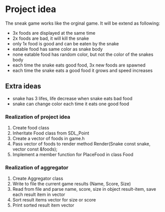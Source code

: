 # Project idea

The sneak game works like the orginal game. 
It will be extend as following: 
* 3x foods are displayed at the same time
* 2x foods are bad, it will kill the snake
* only 1x food is good and can be eaten by the snake 
* eatable food has same color as snake body
* none eatable food has random color, but not the color of the snakes body
* each time the snake eats good food, 3x new foods are spawned
* each time the snake eats a good food it grows and speed increases

## Extra ideas
* snake has 3 lifes, life decrease when snake eats bad food
* snake can change color each time it eats one good food


### Realization of project idea
1. Create food class
2. Inheritate Food class from SDL_Point
3. Create a vector of foods in game.h
4. Pass vector of foods to render method Render(Snake const snake, vector<Food> const &foods);
5. Implement a member function for PlaceFood in class Food


### Realization of aggregator
1. Create Aggregator class
2. Write to file the current game results (Name, Score, Size)
3. Read from file and parse name, score, size in object result-item, save each result item in vector
4. Sort result items vector for size or score
5. Print sorted result item vector